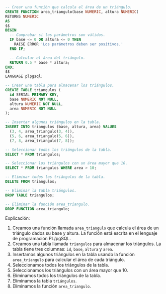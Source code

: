 ```sql
-- Crear una función que calcula el área de un triángulo.
CREATE FUNCTION area_triangulo(base NUMERIC, altura NUMERIC)
RETURNS NUMERIC
AS
$$
BEGIN
  -- Comprobar si los parámetros son válidos.
  IF base <= 0 OR altura <= 0 THEN
    RAISE ERROR 'Los parámetros deben ser positivos.'
  END IF;

  -- Calcular el área del triángulo.
  RETURN 0.5 * base * altura;
END;
$$
LANGUAGE plpgsql;

-- Crear una tabla para almacenar los triángulos.
CREATE TABLE triangulos (
  id SERIAL PRIMARY KEY,
  base NUMERIC NOT NULL,
  altura NUMERIC NOT NULL,
  area NUMERIC NOT NULL
);

-- Insertar algunos triángulos en la tabla.
INSERT INTO triangulos (base, altura, area) VALUES
  (3, 4, area_triangulo(3, 4)),
  (5, 6, area_triangulo(5, 6)),
  (7, 8, area_triangulo(7, 8));

-- Seleccionar todos los triángulos de la tabla.
SELECT * FROM triangulos;

-- Seleccionar los triángulos con un área mayor que 10.
SELECT * FROM triangulos WHERE area > 10;

-- Eliminar todos los triángulos de la tabla.
DELETE FROM triangulos;

-- Eliminar la tabla triángulos.
DROP TABLE triangulos;

-- Eliminar la función area_triangulo.
DROP FUNCTION area_triangulo;
```

Explicación:

1. Creamos una función llamada `area_triangulo` que calcula el área de un triángulo dados su base y altura. La función está escrita en el lenguaje de programación PL/pgSQL.
2. Creamos una tabla llamada `triangulos` para almacenar los triángulos. La tabla tiene tres columnas: `id`, `base`, `altura` y `area`.
3. Insertamos algunos triángulos en la tabla usando la función `area_triangulo` para calcular el área de cada triángulo.
4. Seleccionamos todos los triángulos de la tabla.
5. Seleccionamos los triángulos con un área mayor que 10.
6. Eliminamos todos los triángulos de la tabla.
7. Eliminamos la tabla `triángulos`.
8. Eliminamos la función `area_triangulo`.